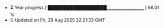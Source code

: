 - ⏳ Year progress { ███████████████████▁▁▁▁▁▁▁▁▁▁▁ } 66.01 %
- ⏰ Updated on Fri, 29 Aug 2025 22:21:33 GMT

